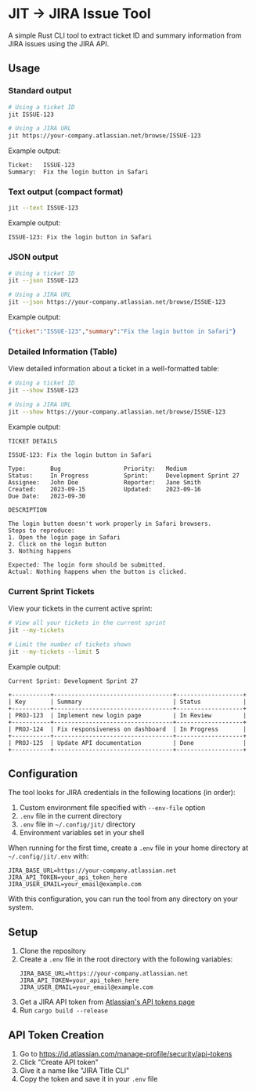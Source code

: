 # JIT -> JIRA Issue Tool

A simple Rust CLI tool to extract ticket ID and summary information from JIRA issues using the JIRA API.


## Usage

### Standard output
```bash
# Using a ticket ID
jit ISSUE-123

# Using a JIRA URL
jit https://your-company.atlassian.net/browse/ISSUE-123
```

Example output:
```
Ticket:   ISSUE-123
Summary:  Fix the login button in Safari
```

### Text output (compact format)
```bash
jit --text ISSUE-123
```

Example output:
```
ISSUE-123: Fix the login button in Safari
```

### JSON output
```bash
# Using a ticket ID
jit --json ISSUE-123

# Using a JIRA URL
jit --json https://your-company.atlassian.net/browse/ISSUE-123
```

Example output:
```json
{"ticket":"ISSUE-123","summary":"Fix the login button in Safari"}
```

### Detailed Information (Table)
View detailed information about a ticket in a well-formatted table:

```bash
# Using a ticket ID
jit --show ISSUE-123

# Using a JIRA URL
jit --show https://your-company.atlassian.net/browse/ISSUE-123
```

Example output:
```
TICKET DETAILS

ISSUE-123: Fix the login button in Safari

Type:       Bug                  Priority:   Medium
Status:     In Progress          Sprint:     Development Sprint 27
Assignee:   John Doe             Reporter:   Jane Smith
Created:    2023-09-15           Updated:    2023-09-16
Due Date:   2023-09-30

DESCRIPTION

The login button doesn't work properly in Safari browsers.
Steps to reproduce:
1. Open the login page in Safari
2. Click on the login button
3. Nothing happens

Expected: The login form should be submitted.
Actual: Nothing happens when the button is clicked.
```

### Current Sprint Tickets
View your tickets in the current active sprint:

```bash
# View all your tickets in the current sprint
jit --my-tickets

# Limit the number of tickets shown
jit --my-tickets --limit 5
```

Example output:
```
Current Sprint: Development Sprint 27

+-----------+----------------------------------+-------------------+
| Key       | Summary                          | Status            |
+-----------+----------------------------------+-------------------+
| PROJ-123  | Implement new login page         | In Review         |
+-----------+----------------------------------+-------------------+
| PROJ-124  | Fix responsiveness on dashboard  | In Progress       |
+-----------+----------------------------------+-------------------+
| PROJ-125  | Update API documentation         | Done              |
+-----------+----------------------------------+-------------------+
```


## Configuration

The tool looks for JIRA credentials in the following locations (in order):

1. Custom environment file specified with `--env-file` option
2. `.env` file in the current directory
3. `.env` file in `~/.config/jit/` directory
4. Environment variables set in your shell

When running for the first time, create a `.env` file in your home directory at `~/.config/jit/.env` with:

```
JIRA_BASE_URL=https://your-company.atlassian.net
JIRA_API_TOKEN=your_api_token_here
JIRA_USER_EMAIL=your_email@example.com
```

With this configuration, you can run the tool from any directory on your system.

## Setup

1. Clone the repository
2. Create a `.env` file in the root directory with the following variables:
   ```
   JIRA_BASE_URL=https://your-company.atlassian.net
   JIRA_API_TOKEN=your_api_token_here
   JIRA_USER_EMAIL=your_email@example.com
   ```
3. Get a JIRA API token from [Atlassian's API tokens page](https://id.atlassian.com/manage-profile/security/api-tokens)
4. Run `cargo build --release`

## API Token Creation

1. Go to https://id.atlassian.com/manage-profile/security/api-tokens
2. Click "Create API token"
3. Give it a name like "JIRA Title CLI"
4. Copy the token and save it in your `.env` file 
